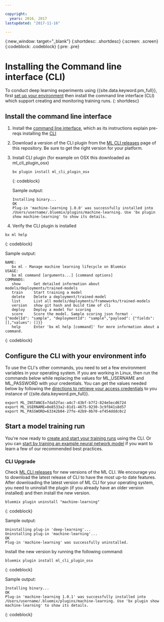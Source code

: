 ```yaml
---

copyright:
  years: 2016, 2017
lastupdated: "2017-11-16"

---
```

{:new_window: target="_blank"}
{:shortdesc: .shortdesc}
{:screen: .screen}
{:codeblock: .codeblock}
{:pre: .pre}

# Installing the Command line interface (CLI)

To conduct deep learning experiments using {{site.data.keyword.pm_full}}, first [set up your environment](ml_getting_access.html) then install the command line interface (CLI) which support creating and monitoring training runs.
{: shortdesc}

## Install the command line interface

1.  Install the [command line interface](http://clis.ng.bluemix.net/ui/home.html), which as its instructions explain pre-reqs installing the [CLI](https://console.stage1.ng.bluemix.net/docs/starters/install_cli.html)
2.  Download a version of the CLI plugin from the [ML CLI releases](https://github.ibm.com/NGP-TWC/wml-cli/releases) page of this repository. Be sure to get the right version for your platform.
3. Install CLI plugin (for example on OSX this downloaded as ml_cli_plugin_osx)

   ```
   bx plugin install ml_cli_plugin_osx
   ```
   {: codeblock}

   Sample output:

   ```
   Installing binary...
   OK
   Plug-in 'machine-learning 1.0.0' was successfully installed into /Users/username/.bluemix/plugins/machine-learning. Use 'bx plugin show machine-learning' to show its details.
   ```

4.  Verify the CLI plugin is installed

   ```
   bx ml help
   ```
   {: codeblock}

Sample output:

```
NAME:
   bx ml - Manage machine learning lifecycle on Bluemix
USAGE:
   bx ml command [arguments...] [command options]
COMMANDS:
   show      Get detailed information about models/deployments/trained-models
   train     Start training a model
   delete    Delete a deployment/trained-model
   list      List all models/deployments/frameworks/trained-models
   version   show git hash and build time of cli
   deploy    Deploy a model for scoring
   score     Score the model. Sample scoring json format -  {"modelId": "sample", "deploymentId": "sample","payload": {"fields": [],"values": []}}
   help      Enter 'bx ml help [command]' for more information about a command.
```
{: codeblock}

## Configure the CLI with your environment info

To use the CLI's other commands, you need to set a few environment variables in your operating system.  If you are working in Linux, then run the commands below while replacing the values for ML_USERNAME and ML_PASSWORD with your credentials. You can get the values needed below by following the [directions to  retrieve your  access credentials](ml_getting_access.html#retrieving-your-credentials) to you instance of  {{site.data.keyword.pm_full}}.  

```
export ML_INSTANCE=7da52fac-a4c7-43bf-b7f2-824e5ecd672d
export ML_USERNAME=0e8533a2-81d1-4675-9230-3c9f841s8d57
export ML_PASSWORD=63342b04-27fe-42b9-8b70-ef454dddc0c2
```

## Start a model training run

You're now ready to [create and start your training runs](ml_dlaas_working_with_new_models.html) using the CLI.  Or you can [start by training an example neural network model](ml_dlaas_working_with_sample_models.html) if you want to learn a few of our recommended best practices.

### CLI Upgrade

Check [ML CLI releases](https://github.ibm.com/NGP-TWC/wml-cli/releases) for new versions of the ML CLI. We encourage you to download the latest release of CLI to have the most up-to date features. After downloading
the latest version of ML CLI for your operating system, you need to uninstall the plugin (if you already have an older
version installed) and then install the new version.

```
bluemix plugin uninstall "machine-learning"
```
{: codeblock}

Sample output:

```
Uninstalling plug-in 'deep-learning'...
Uninstalling plug-in 'machine-learning'...
OK
Plug-in 'machine-learning' was successfully uninstalled.
```

Install the new version by running the following command:

```
bluemix plugin install ml_cli_plugin_osx
```
{: codeblock}

Sample output:

```
Installing binary...
OK
Plug-in 'machine-learning 1.0.1' was successfully installed into /Users/username/.bluemix/plugins/machine-learning. Use 'bx plugin show machine-learning' to show its details.
```
{: codeblock}
